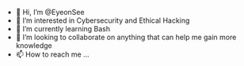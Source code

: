 - 👋 Hi, I’m @EyeonSee
- 👀 I’m interested in Cybersecurity and Ethical Hacking
- 🌱 I’m currently learning Bash
- 💞️ I’m looking to collaborate on anything that can help me gain more knowledge
- 📫 How to reach me ...

<!---
EyeonSee/EyeonSee is a ✨ special ✨ repository because its `README.md` (this file) appears on your GitHub profile.
You can click the Preview link to take a look at your changes.
--->
